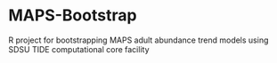 # MAPS-Bootstrap

R project for bootstrapping MAPS adult abundance trend models using SDSU TIDE computational core facility
